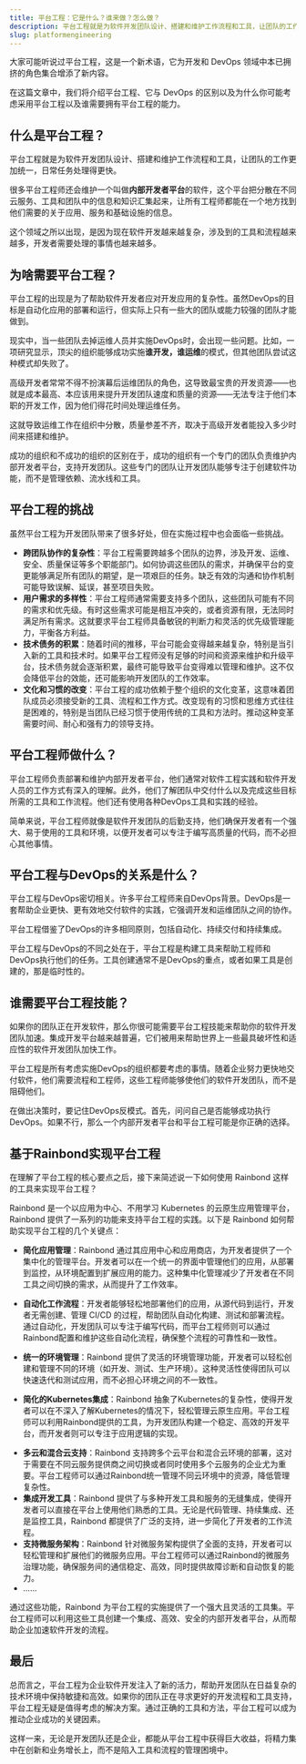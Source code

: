 ```yaml
---
title: 平台工程：它是什么？谁来做？怎么做？
description: 平台工程就是为软件开发团队设计、搭建和维护工作流程和工具，让团队的工作更加统一，日常任务处理得更快。很多平台工程师还会维护一个叫做**内部开发者平台**的软件，这个平台把分散在不同云服务、工具和团队中的信息和知识汇集起来，让所有工程师都能在一个地方找到他们需要的关于应用、服务和基础设施的信息。这个领域之所以出现，是因为现在软件开发越来越复杂，涉及到的工具和流程越来越多，开发者需要处理的事情也越来越多。
slug: platformengineering
---
```


大家可能听说过平台工程，这是一个新术语，它为开发和 DevOps 领域中本已拥挤的角色集合增添了新内容。

在这篇文章中，我们将介绍平台工程、它与 DevOps 的区别以及为什么你可能考虑采用平台工程以及谁需要拥有平台工程的能力。

## 什么是平台工程？

平台工程就是为软件开发团队设计、搭建和维护工作流程和工具，让团队的工作更加统一，日常任务处理得更快。

很多平台工程师还会维护一个叫做**内部开发者平台**的软件，这个平台把分散在不同云服务、工具和团队中的信息和知识汇集起来，让所有工程师都能在一个地方找到他们需要的关于应用、服务和基础设施的信息。

这个领域之所以出现，是因为现在软件开发越来越复杂，涉及到的工具和流程越来越多，开发者需要处理的事情也越来越多。

## 为啥需要平台工程？

平台工程的出现是为了帮助软件开发者应对开发应用的复杂性。虽然DevOps的目标是自动化应用的部署和运行，但实际上只有一些大的团队或能力较强的团队才能做到。

现实中，当一些团队去掉运维人员并实施DevOps时，会出现一些问题。比如，一项研究显示，顶尖的组织能够成功实施**谁开发，谁运维**的模式，但其他团队尝试这种模式却失败了。

高级开发者常常不得不扮演幕后运维团队的角色，这导致最宝贵的开发资源——也就是成本最高、本应该用来提升开发团队速度和质量的资源——无法专注于他们本职的开发工作，因为他们得花时间处理运维任务。

这就导致运维工作在组织中分散，质量参差不齐，取决于高级开发者能投入多少时间来搭建和维护。

成功的组织和不成功的组织的区别在于，成功的组织有一个专门的团队负责维护内部开发者平台，支持开发团队。这些专门的团队让开发团队能够专注于创建软件功能，而不是管理依赖、流水线和工具。

## 平台工程的挑战

虽然平台工程为开发团队带来了很多好处，但在实施过程中也会面临一些挑战。

- **跨团队协作的复杂性**：平台工程需要跨越多个团队的边界，涉及开发、运维、安全、质量保证等多个职能部门。如何协调这些团队的需求，并确保平台的变更能够满足所有团队的期望，是一项艰巨的任务。缺乏有效的沟通和协作机制可能导致误解、延误，甚至项目失败。
- **用户需求的多样性**：平台工程师通常需要支持多个团队，这些团队可能有不同的需求和优先级。有时这些需求可能是相互冲突的，或者资源有限，无法同时满足所有需求。这就要求平台工程师具备敏锐的判断力和灵活的优先级管理能力，平衡各方利益。
- **技术债务的积累**：随着时间的推移，平台可能会变得越来越复杂，特别是当引入新的工具和技术时。如果平台工程师没有足够的时间和资源来维护和升级平台，技术债务就会逐渐积累，最终可能导致平台变得难以管理和维护。这不仅会降低平台的效能，还可能影响开发团队的工作效率。
- **文化和习惯的改变**：平台工程的成功依赖于整个组织的文化变革，这意味着团队成员必须接受新的工具、流程和工作方式。改变现有的习惯和思维方式往往是困难的，特别是当团队已经习惯于使用传统的工具和方法时。推动这种变革需要时间、耐心和强有力的领导支持。

## 平台工程师做什么？

平台工程师负责部署和维护内部开发者平台，他们通常对软件工程实践和软件开发人员的工作方式有深入的理解。此外，他们了解团队中交付什么以及完成这些目标所需的工具和工作流程。他们还有使用各种DevOps工具和实践的经验。

简单来说，平台工程师就像是软件开发团队的后勤支持，他们确保开发者有一个强大、易于使用的工具和环境，以便开发者可以专注于编写高质量的代码，而不必担心其他事情。

## 平台工程与DevOps的关系是什么？

平台工程与DevOps密切相关。许多平台工程师来自DevOps背景。DevOps是一套帮助企业更快、更有效地交付软件的实践，它强调开发和运维团队之间的协作。

平台工程借鉴了DevOps的许多相同原则，包括自动化、持续交付和持续集成。

平台工程与DevOps的不同之处在于，平台工程是构建工具来帮助工程师和DevOps执行他们的任务。工具创建通常不是DevOps的重点，或者如果工具是创建的，那是临时性的。

## 谁需要平台工程技能？

如果你的团队正在开发软件，那么你很可能需要平台工程技能来帮助你的软件开发团队加速。集成开发平台越来越普遍，它们被用来帮助世界上一些最具破坏性和适应性的软件开发团队加快工作。

平台工程是所有考虑实施DevOps的组织都要考虑的事情。随着企业努力更快地交付软件，他们需要流程和工程师，这些工程师能够使他们的软件开发团队，而不是阻碍他们。

在做出决策时，要记住DevOps反模式。首先，问问自己是否能够成功执行DevOps。如果不行，那么一个内部开发者平台和平台工程可能是你正确的选择。

## 基于Rainbond实现平台工程

在理解了平台工程的核心要点之后，接下来简述说一下如何使用 Rainbond 这样的工具来实现平台工程？

Rainbond 是一个以应用为中心、不用学习 Kubernetes 的云原生应用管理平台，Rainbond 提供了一系列的功能来支持平台工程的实践。以下是 Rainbond 如何帮助实现平台工程的几个关键点：

- **简化应用管理**：Rainbond 通过其应用中心和应用商店，为开发者提供了一个集中化的管理平台。开发者可以在一个统一的界面中管理他们的应用，从部署到监控，从环境配置到扩展应用的能力。这种集中化管理减少了开发者在不同工具之间切换的需求，从而提升了工作效率。

- **自动化工作流程**：开发者能够轻松地部署他们的应用，从源代码到运行，开发者无需创建、管理 CI/CD 的过程，帮助团队自动化构建、测试和部署流程。通过自动化，开发团队可以专注于编写代码，而平台工程师则可以通过Rainbond配置和维护这些自动化流程，确保整个流程的可靠性和一致性。

- **统一的环境管理**：Rainbond 提供了灵活的环境管理功能，开发者可以轻松创建和管理不同的环境（如开发、测试、生产环境）。这种灵活性使得团队可以快速迭代和测试应用，而不必担心环境之间的不一致性。

- **简化的Kubernetes集成**：Rainbond 抽象了Kubernetes的复杂性，使得开发者可以在不深入了解Kubernetes的情况下，轻松管理云原生应用。平台工程师可以利用Rainbond提供的工具，为开发团队构建一个稳定、高效的开发平台，而开发者则可以专注于应用逻辑的实现。

* **多云和混合云支持**：Rainbond 支持跨多个云平台和混合云环境的部署，这对于需要在不同云服务提供商之间切换或者同时使用多个云服务的企业尤为重要。平台工程师可以通过Rainbond统一管理不同云环境中的资源，降低管理复杂性。
* **集成开发工具**：Rainbond 提供了与多种开发工具和服务的无缝集成，使得开发者可以直接在平台上使用他们熟悉的工具。无论是代码管理、持续集成、还是监控工具，Rainbond 都提供了广泛的支持，进一步简化了开发者的工作流程。
* **支持微服务架构**：Rainbond 针对微服务架构提供了全面的支持，开发者可以轻松管理和扩展他们的微服务应用。平台工程师可以通过Rainbond的微服务治理功能，确保服务间的通信稳定、高效，同时提供故障诊断和自动恢复的能力。
* ......

通过这些功能，Rainbond 为平台工程的实施提供了一个强大且灵活的工具集。平台工程师可以利用这些工具创建一个集成、高效、安全的内部开发者平台，从而帮助企业加速软件开发的流程。

## 最后

总而言之，平台工程为企业软件开发注入了新的活力，帮助开发团队在日益复杂的技术环境中保持敏捷和高效。如果你的团队正在寻求更好的开发流程和工具支持，平台工程无疑是值得考虑的解决方案。通过正确的工具和方法，平台工程可以成为推动企业成功的关键因素。

这样一来，无论是开发团队还是企业，都能从平台工程中获得巨大收益，将精力集中在创新和业务增长上，而不是陷入工具和流程的管理困境中。
